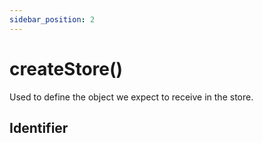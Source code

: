 ```yaml
---
sidebar_position: 2
---
```


# createStore()

Used to define the object we expect to receive in the store.


## Identifier